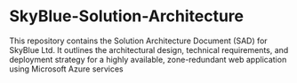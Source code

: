 # SkyBlue-Solution-Architecture
This repository contains the Solution Architecture Document (SAD) for SkyBlue Ltd. It outlines the architectural design, technical requirements, and deployment strategy for a highly available, zone-redundant web application using Microsoft Azure services
